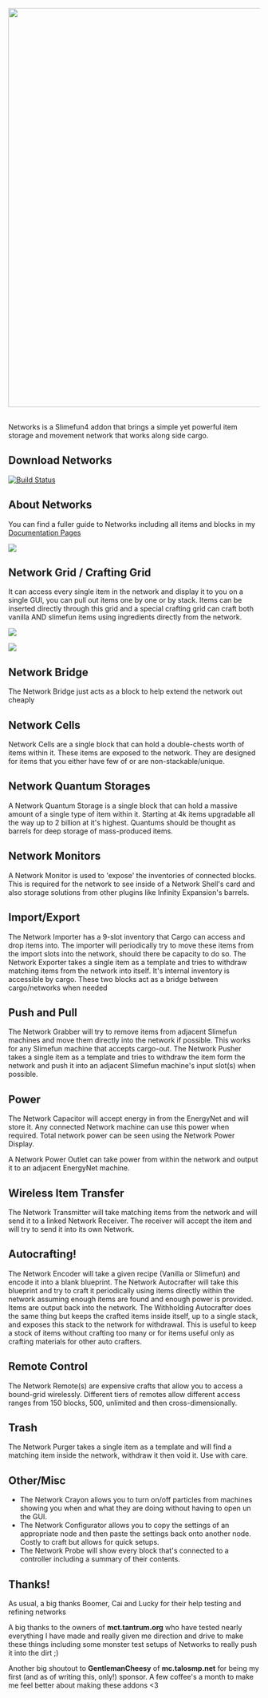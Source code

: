 <p align="center">
<img width="800" src="https://github.com/Sefiraat/Networks/blob/master/images/logo/logo.svg"><br><br>
</p>

Networks is a Slimefun4 addon that brings a simple yet powerful item storage and movement network that works along side
cargo.

## Download Networks

[![Build Status](https://thebusybiscuit.github.io/builds/Sefiraat/Networks/master/badge.svg)](https://thebusybiscuit.github.io/builds/Sefiraat/Networks/master)

## About Networks

You can find a fuller guide to Networks including all items and blocks in
my [Documentation Pages](https://sefiraat.dev)

![](https://github.com/Sefiraat/Networks/blob/master/images/wiki/setup.png?raw=true)

## Network Grid / Crafting Grid

It can access every single item in the network and display it to you on a single GUI, you can pull out items one by one
or by stack. Items can be inserted directly through this grid and a special crafting grid can craft both vanilla AND
slimefun items using ingredients directly from the network.

![](https://github.com/Sefiraat/Networks/blob/master/images/wiki/grid.png?raw=true)

![](https://github.com/Sefiraat/Networks/blob/master/images/wiki/grid_crafting.png?raw=true)

## Network Bridge

The Network Bridge just acts as a block to help extend the network out cheaply

## Network Cells

Network Cells are a single block that can hold a double-chests worth of items within it. These items are exposed to the
network. They are designed for items that you either have few of or are non-stackable/unique.

## Network Quantum Storages

A Network Quantum Storage is a single block that can hold a massive amount of a single type of item within it. Starting
at 4k items upgradable all the way up to 2 billion at it's highest. Quantums should be thought as barrels for deep
storage of mass-produced items.

## Network Monitors

A Network Monitor is used to 'expose' the inventories of connected blocks. This is required for the network to see
inside of a Network Shell's card and also storage solutions from other plugins like Infinity Expansion's barrels.

## Import/Export

The Network Importer has a 9-slot inventory that Cargo can access and drop items into. The importer will periodically
try to move these items from the import slots into the network, should there be capacity to do so. The Network Exporter
takes a single item as a template and tries to withdraw matching items from the network into itself. It's internal
inventory is accessible by cargo. These two blocks act as a bridge between cargo/networks when needed

## Push and Pull

The Network Grabber will try to remove items from adjacent Slimefun machines and move them directly into the network if
possible. This works for any Slimefun machine that accepts cargo-out. The Network Pusher takes a single item as a
template and tries to withdraw the item form the network and push it into an adjacent Slimefun machine's input slot(s)
when possible.

## Power

The Network Capacitor will accept energy in from the EnergyNet and will store it. Any connected Network machine can use
this power when required. Total network power can be seen using the Network Power Display.

A Network Power Outlet can take power from within the network and output it to an adjacent EnergyNet machine.

## Wireless Item Transfer

The Network Transmitter will take matching items from the network and will send it to a linked Network Receiver. The
receiver will accept the item and will try to send it into its own Network.

## Autocrafting!

The Network Encoder will take a given recipe (Vanilla or Slimefun) and encode it into a blank blueprint. The Network
Autocrafter will take this blueprint and try to craft it periodically using items directly within the network assuming
enough items are found and enough power is provided. Items are output back into the network. The Withholding Autocrafter
does the same thing but keeps the crafted items inside itself, up to a single stack, and exposes this stack to the
network for withdrawal. This is useful to keep a stock of items without crafting too many or for items useful only as
crafting materials for other auto crafters.

## Remote Control

The Network Remote(s) are expensive crafts that allow you to access a bound-grid wirelessly. Different tiers of remotes
allow different access ranges from 150 blocks, 500, unlimited and then cross-dimensionally.

## Trash

The Network Purger takes a single item as a template and will find a matching item inside the network, withdraw it then
void it. Use with care.

## Other/Misc

- The Network Crayon allows you to turn on/off particles from machines showing you when and what they are doing without
  having to open un the GUI.
- The Network Configurator allows you to copy the settings of an appropriate node and then paste the settings back onto
  another node. Costly to craft but allows for quick setups.
- The Network Probe will show every block that's connected to a controller including a summary of their contents.

## Thanks!

As usual, a big thanks Boomer, Cai and Lucky for their help testing and refining networks

A big thanks to the owners of **mct.tantrum.org** who have tested nearly everything I have made and really given me
direction and drive to make these things including some monster test setups of Networks to really push it into the dirt
;)

Another big shoutout to **GentlemanCheesy** of **mc.talosmp.net** for being my first (and as of writing this, only!)
sponsor. A few coffee's a month to make me feel better about making these addons <3
